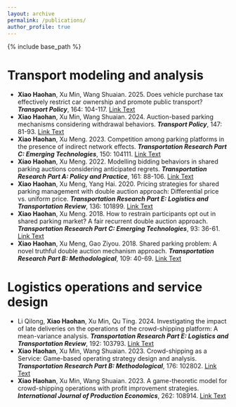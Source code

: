 ```yaml
---
layout: archive
permalink: /publications/
author_profile: true
---
```


{% include base_path %}

Transport modeling and analysis
======
*  **Xiao Haohan**, Xu Min, Wang Shuaian. 2025. Does vehicle purchase tax effectively restrict car ownership and promote public transport? ***Transport Policy***, 164: 104-117. [Link Text](https://doi.org/10.1016/j.tranpol.2025.01.038)
*  **Xiao Haohan**, Xu Min, Wang Shuaian. 2024. Auction-based parking mechanisms considering withdrawal behaviors. ***Transport Policy***, 147: 81-93. [Link Text](https://doi.org/10.1016/j.tranpol.2023.12.010)
*  **Xiao Haohan**, Xu Meng. 2023. Competition among parking platforms in the presence of indirect network effects. ***Transportation Research Part C: Emerging Technologies***, 150: 104111. [Link Text](https://doi.org/10.1016/j.trc.2023.104111)
*  **Xiao Haohan**, Xu Meng. 2022. Modelling bidding behaviors in shared parking auctions considering anticipated regrets. ***Transportation Research Part A: Policy and Practice***, 161: 88-106. [Link Text](https://doi.org/10.1016/j.tra.2022.05.001)
*  **Xiao Haohan**, Xu Meng, Yang Hai. 2020. Pricing strategies for shared parking management with double auction approach: Differential price vs. uniform price. ***Transportation Research Part E: Logistics and Transportation Review***, 136: 101899. [Link Text](https://doi.org/10.1016/j.tre.2020.101899)
*  **Xiao Haohan**, Xu Meng. 2018. How to restrain participants opt out in shared parking market? A fair recurrent double auction approach. ***Transportation Research Part C: Emerging Technologies***, 93: 36-61. [Link Text](https://doi.org/10.1016/j.trc.2018.05.023)
*  **Xiao Haohan**, Xu Meng, Gao Ziyou. 2018. Shared parking problem: A novel truthful double auction mechanism approach. ***Transportation Research Part B: Methodological***, 109: 40-69. [Link Text](https://doi.org/10.1016/j.trb.2018.01.008)

Logistics operations and service design
======
*  Li Qilong, **Xiao Haohan**, Xu Min, Qu Ting. 2024. Investigating the impact of late deliveries on the operations of the crowd-shipping platform: A mean-variance analysis. ***Transportation Research Part E: Logistics and Transportation Review***, 192: 103793. [Link Text](https://doi.org/10.1016/j.tre.2024.103793)
*  **Xiao Haohan**, Xu Min, Wang Shuaian. 2023. Crowd-shipping as a Service: Game-based operating strategy design and analysis. ***Transportation Research Part B: Methodological***, 176: 102802. [Link Text](https://doi.org/10.1016/j.trb.2023.102802)
*  **Xiao Haohan**, Xu Min, Wang Shuaian. 2023. A game-theoretic model for crowd-shipping operations with profit improvement strategies. ***International Journal of Production Economics***, 262: 108914. [Link Text](https://doi.org/10.1016/j.ijpe.2023.108914)
